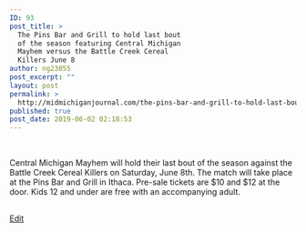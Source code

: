 ```yaml
---
ID: 93
post_title: >
  The Pins Bar and Grill to hold last bout
  of the season featuring Central Michigan
  Mayhem versus the Battle Creek Cereal
  Killers June 8
author: ng23055
post_excerpt: ""
layout: post
permalink: >
  http://midmichiganjournal.com/the-pins-bar-and-grill-to-hold-last-bout-of-the-season-featuring-central-michigan-mayhem-versus-the-battle-creek-cereal-killers-june-8
published: true
post_date: 2019-06-02 02:18:53
---
```

&nbsp;

Central Michigan Mayhem will hold their last bout of the season against the Battle Creek Cereal Killers on Saturday, June 8th. The match will take place at the Pins Bar and Grill in Ithaca. Pre-sale tickets are $10 and $12 at the door. Kids 12 and under are free with an accompanying adult.

##

<a href="https://docs.google.com/document/d/16a_fDXvN6r2XNjhcBy0QJph1aK0_E69mqfkqsjXigCo/edit?usp=sharing">Edit</a>